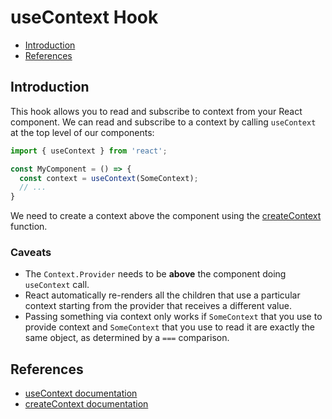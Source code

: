 # useContext Hook

- [Introduction](#introduction)
- [References](#references)

## Introduction

This hook allows you to read and subscribe to context from your React component. We can read and subscribe to a context by calling `useContext` at the top level of our components:

```js
import { useContext } from 'react';

const MyComponent = () => {
  const context = useContext(SomeContext);
  // ...
}
```

We need to create a context above the component using the [createContext](https://react.dev/reference/react/createContext) function.

### Caveats
- The `Context.Provider` needs to be **above** the component doing `useContext` call.
- React automatically re-renders all the children that use a particular context starting from the provider that receives a different value.
- Passing something via context only works if `SomeContext` that you use to provide context and `SomeContext` that you use to read it are exactly the same object, as determined by a `===` comparison.

## References
- [useContext documentation](https://react.dev/reference/react/useContext)
- [createContext documentation](https://react.dev/reference/react/createContext)